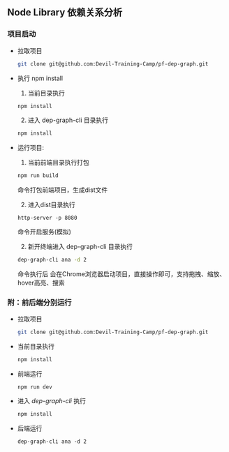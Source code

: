## Node Library 依赖关系分析

### 项目启动

- 拉取项目

  ```bash
  git clone git@github.com:Devil-Training-Camp/pf-dep-graph.git
  ```

- 执行 npm install

  1. 当前目录执行

  ```bash
  npm install
  ```

  2. 进入 dep-graph-cli 目录执行

  ```bash
  npm install
  ```

- 运行项目:

  1. 当前前端目录执行打包

  ```bash
  npm run build
  ```

   命令打包前端项目，生成dist文件

  2. 进入dist目录执行

  ```
  http-server -p 8080
  ```

   命令开启服务(模拟)

  2. 新开终端进入 dep-graph-cli 目录执行

  ```bash
  dep-graph-cli ana -d 2
  ```

   命令执行后 会在Chrome浏览器启动项目，直接操作即可，支持拖拽、缩放、hover高亮、搜索



### 附：前后端分别运行

- 拉取项目

  ```bash
  git clone git@github.com:Devil-Training-Camp/pf-dep-graph.git
  ```

- 当前目录执行

  ```bash
  npm install
  ```

- 前端运行

  ```
  npm run dev
  ```

- 进入 *dep-graph-cli* 执行

  ```bash
  npm install
  ```

- 后端运行

  ```
  dep-graph-cli ana -d 2
  ```

  
